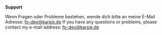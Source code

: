 **Support**

Wenn Fragen oder Probleme bestehen, wende dich bitte an meine E-Mail Adresse: fo-dev@karsie.de
If you have any questions or problems, please contact my e-mail address: fo-dev@karsie.de
